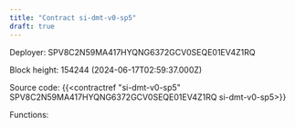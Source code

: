 ```yaml
---
title: "Contract si-dmt-v0-sp5"
draft: true
---
```

Deployer: SPV8C2N59MA417HYQNG6372GCV0SEQE01EV4Z1RQ


 



Block height: 154244 (2024-06-17T02:59:37.000Z)

Source code: {{<contractref "si-dmt-v0-sp5" SPV8C2N59MA417HYQNG6372GCV0SEQE01EV4Z1RQ si-dmt-v0-sp5>}}

Functions:


